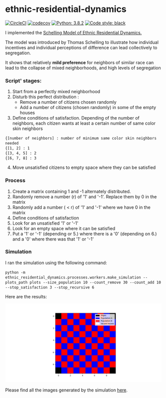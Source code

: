 # ethnic-residential-dynamics
[![CircleCI](https://circleci.com/gh/Driss31/nlp-negative-sampling.svg?style=svg)](https://circleci.com/gh/Driss31/nlp-negative-sampling)
[![codecov](https://codecov.io/gh/Driss31/ethnic-residential-dynamics/branch/master/graph/badge.svg)](https://codecov.io/gh/Driss31/ethnic-residential-dynamics)
[![Python: 3.8.2](https://img.shields.io/badge/python-3.8.2-blue.svg)](https://www.python.org/downloads/release/python-381/)
[![Code style: black](https://img.shields.io/badge/code%20style-black-000000.svg)](https://github.com/ambv/black)

I implemented the [Schelling Model of Ethnic Residential Dynamics.](http://jasss.soc.surrey.ac.uk/15/1/6.html)

The model was introduced by Thomas Schelling to illustrate how individual incentives and individual perceptions of difference can lead collectively to segregation.

It shows that relatively **mild preference** for neighbors of similar race can lead to the collapse of mixed neighborhoods, and high levels of segregation

### Script' stages:

1. Start from a perfectly mixed neighborhood
2. Disturb this perfect distribution :
    - Remove a number of citizens chosen randomly
    - Add a number of citizens (chosen randomly) in some of the empty houses
3. Define conditions of satisfaction. Depending of the number of neighbors, each citizen wants at least a certain
number of same color skin neighbors
```
{[number of neighbors] : number of minimum same color skin neighbors needed
{[1, 2] : 1
{[3, 4, 5] : 2
{[6, 7, 8] : 3
```
4. Move unsatisfied citizens to empty space where they can be satisfied


### Process

1. Create a matrix containing 1 and -1 alternately distributed.
2. Randomly remove a number (r) of '1' and '-1'. Replace them by 0 in the matrix
3. Randomly add a number ( < r) of '1' and '-1' where we have 0 in the matrix
4. Define conditions of satisfaction
5. Look for an unsatisfied '1' or '-1'
6. Look for an empty space where it can be satisfied
7. Put a '1' or '-1' (depending or 5.) where there is a '0' (depending on 6.) and a '0' where there was that '1'
or '-1'


### Simulation

I ran the simulation using the following command:
```
python -m ethnic_residential_dynamics.processes.workers.make_simulation --plots_path plots --size_population 10 --count_remove 30 --count_add 10 --stop_satisfaction 3 --stop_recursive 6
```

Here are the results:

![](plots/gif/simulation.gif)

Please find all the images generated by the simulation [here](https://github.com/Driss31/ethnic-residential-dynamics/tree/master/plots).
